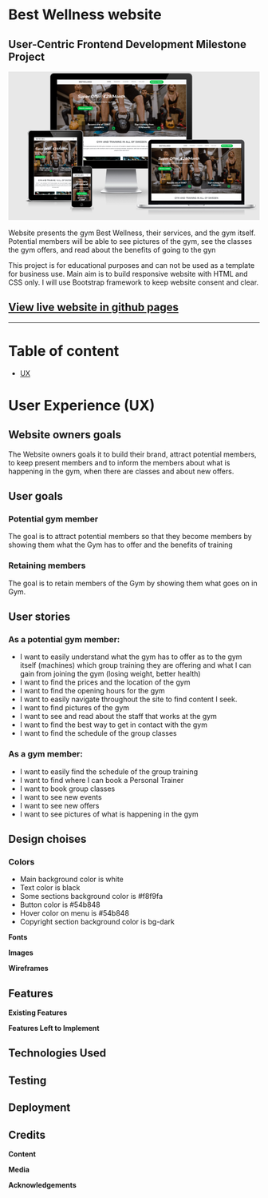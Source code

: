 # Best Wellness website

## User-Centric Frontend Development Milestone Project

![Mockup](assets/images/mockup.png)

Website presents the gym Best Wellness, their services, and the gym itself.
Potential members will be able to see pictures of the gym, see the classes the gym offers, and read about the benefits of going to the gyn

This project is for educational purposes and can not be used as a template for business use.
Main aim is to build responsive website with HTML and CSS only. I will use Bootstrap framework to keep website consent and clear.

## [View live website in github pages](https://mrmorkeberg.github.io/BestWelness/)
---

# Table of content

- [UX](#ux)

# User Experience (UX)

## Website owners goals

The Website owners goals it to build their brand, attract potential members, to keep present members and to inform the members about what is happening in the gym, when there are classes and about new offers.

## User goals

### **Potential gym member**

The goal is to attract potential members so that they become members by showing them what the Gym has to offer and the benefits of training

### **Retaining members**

The goal is to retain members of the Gym by showing them what goes on in Gym. 


## User stories

### **As a potential gym member:**

- I want to easily understand what the gym has to offer as to the gym itself (machines) which group training they are offering and what I can gain from joining the gym (losing weight, better health)
- I want to find the prices and the location of the gym
- I want to find the opening hours for the gym
- I want to easily navigate throughout the site to find content I seek.
- I want to find pictures of the gym
- I want to see and read about the staff that works at the gym
- I want to find the best way to get in contact with the gym
- I want to find the schedule of the group classes

### **As a gym member:**

- I want to easily find the schedule of the group training
- I want to find where I can book a Personal Trainer
- I want to book group classes
- I want to see new events
- I want to see new offers
- I want to see pictures of what is happening in the gym

## Design choises

### **Colors**

- Main background color is white
- Text color is black
- Some sections background color is #f8f9fa
- Button color is #54b848 
- Hover color on menu is #54b848
- Copyright section background color is bg-dark 


**Fonts**

**Images**

**Wireframes**

## Features

**Existing Features**

**Features Left to Implement**

## Technologies Used

## Testing

## Deployment

## Credits

**Content**

**Media**

**Acknowledgements**

